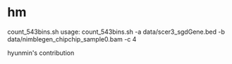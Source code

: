 hm
==

count_543bins.sh
  usage: count_543bins.sh -a data/scer3_sgdGene.bed -b data/nimblegen_chipchip_sample0.bam -c 4

hyunmin's contribution

